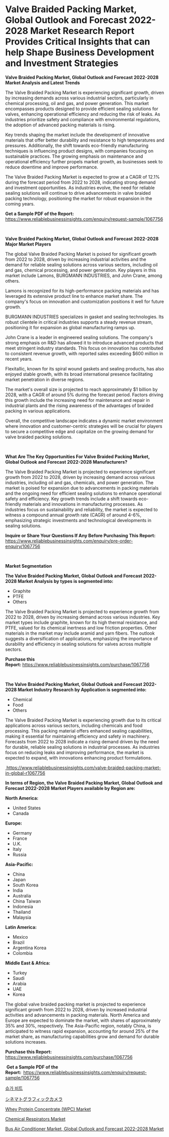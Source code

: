 <p><h1>Valve Braided Packing Market, Global Outlook and Forecast 2022-2028 Market Research Report Provides Critical Insights that can help Shape Business Development and Investment Strategies</h1></p><p><strong>Valve Braided Packing Market, Global Outlook and Forecast 2022-2028 Market Analysis and Latest Trends</strong></p>
<p><p>The Valve Braided Packing Market is experiencing significant growth, driven by increasing demands across various industrial sectors, particularly in chemical processing, oil and gas, and power generation. This market encompasses products designed to provide efficient sealing solutions for valves, enhancing operational efficiency and reducing the risk of leaks. As industries prioritize safety and compliance with environmental regulations, the adoption of advanced packing materials is rising.</p><p>Key trends shaping the market include the development of innovative materials that offer better durability and resistance to high temperatures and pressures. Additionally, the shift towards eco-friendly manufacturing techniques is influencing product designs, with companies focusing on sustainable practices. The growing emphasis on maintenance and operational efficiency further propels market growth, as businesses seek to reduce downtime and improve performance.</p><p>The Valve Braided Packing Market is expected to grow at a CAGR of 12.1% during the forecast period from 2022 to 2028, indicating strong demand and investment opportunities. As industries evolve, the need for reliable sealing solutions will continue to drive advancements in valve braided packing technology, positioning the market for robust expansion in the coming years.</p></p>
<p><strong>Get a Sample PDF of the Report:&nbsp;</strong> <a href="https://www.reliablebusinessinsights.com/enquiry/request-sample/1067756">https://www.reliablebusinessinsights.com/enquiry/request-sample/1067756</a></p>
<p>&nbsp;</p>
<p><strong>Valve Braided Packing Market, Global Outlook and Forecast 2022-2028 Major Market Players</strong></p>
<p><p>The global Valve Braided Packing Market is poised for significant growth from 2022 to 2028, driven by increasing industrial activities and the demand for reliable sealing solutions across various sectors, including oil and gas, chemical processing, and power generation. Key players in this market include Lamons, BURGMANN INDUSTRIES, and John Crane, among others.</p><p>Lamons is recognized for its high-performance packing materials and has leveraged its extensive product line to enhance market share. The company's focus on innovation and customization positions it well for future growth.</p><p>BURGMANN INDUSTRIES specializes in gasket and sealing technologies. Its robust clientele in critical industries supports a steady revenue stream, positioning it for expansion as global manufacturing ramps up.</p><p>John Crane is a leader in engineered sealing solutions. The company's strong emphasis on R&D has allowed it to introduce advanced products that meet stringent industry standards. This focus on innovation has contributed to consistent revenue growth, with reported sales exceeding $600 million in recent years.</p><p>Flexitallic, known for its spiral wound gaskets and sealing products, has also enjoyed stable growth, with its broad international presence facilitating market penetration in diverse regions.</p><p>The market's overall size is projected to reach approximately $1 billion by 2028, with a CAGR of around 5% during the forecast period. Factors driving this growth include the increasing need for maintenance and repair in industrial plants and the rising awareness of the advantages of braided packing in various applications.</p><p>Overall, the competitive landscape indicates a dynamic market environment where innovation and customer-centric strategies will be crucial for players to secure a competitive edge and capitalize on the growing demand for valve braided packing solutions.</p></p>
<p>&nbsp;</p>
<p><strong>What Are The Key Opportunities For Valve Braided Packing Market, Global Outlook and Forecast 2022-2028 Manufacturers?</strong></p>
<p><p>The Valve Braided Packing Market is projected to experience significant growth from 2022 to 2028, driven by increasing demand across various industries, including oil and gas, chemicals, and power generation. The market is poised for expansion due to advancements in packing materials and the ongoing need for efficient sealing solutions to enhance operational safety and efficiency. Key growth trends include a shift towards eco-friendly materials and innovations in manufacturing processes. As industries focus on sustainability and reliability, the market is expected to witness a compound annual growth rate (CAGR) of around 4-6%, emphasizing strategic investments and technological developments in sealing solutions.</p></p>
<p><strong>Inquire or Share Your Questions If Any Before Purchasing This Report:</strong> <a href="https://www.reliablebusinessinsights.com/enquiry/pre-order-enquiry/1067756">https://www.reliablebusinessinsights.com/enquiry/pre-order-enquiry/1067756</a></p>
<p>&nbsp;</p>
<p><strong>Market Segmentation</strong></p>
<p><strong>The Valve Braided Packing Market, Global Outlook and Forecast 2022-2028 Market Analysis by types is segmented into:</strong></p>
<p><ul><li>Graphite</li><li>PTFE</li><li>Others</li></ul></p>
<p><p>The Valve Braided Packing Market is projected to experience growth from 2022 to 2028, driven by increasing demand across various industries. Key market types include graphite, known for its high thermal resistance, and PTFE, valued for its chemical inertness and low friction properties. Other materials in the market may include aramid and yarn fibers. The outlook suggests a diversification of applications, emphasizing the importance of durability and efficiency in sealing solutions for valves across multiple sectors.</p></p>
<p><strong>Purchase this Report:&nbsp;</strong><a href="https://www.reliablebusinessinsights.com/purchase/1067756">https://www.reliablebusinessinsights.com/purchase/1067756</a></p>
<p>&nbsp;</p>
<p><strong>The Valve Braided Packing Market, Global Outlook and Forecast 2022-2028 Market Industry Research by Application is segmented into:</strong></p>
<p><ul><li>Chemical</li><li>Food</li><li>Others</li></ul></p>
<p><p>The Valve Braided Packing Market is experiencing growth due to its critical applications across various sectors, including chemicals and food processing. This packing material offers enhanced sealing capabilities, making it essential for maintaining efficiency and safety in machinery. Forecasts from 2022 to 2028 indicate a rising demand driven by the need for durable, reliable sealing solutions in industrial processes. As industries focus on reducing leaks and improving performance, the market is expected to expand, with innovations enhancing product formulations.</p></p>
<p><a href="https://www.reliablebusinessinsights.com/valve-braided-packing-market-in-global-r1067756">&nbsp;https://www.reliablebusinessinsights.com/valve-braided-packing-market-in-global-r1067756</a></p>
<p><strong>In terms of Region, the Valve Braided Packing Market, Global Outlook and Forecast 2022-2028 Market Players available by Region are:</strong></p>
<p>
    <p> <strong> North America: </strong>
        <ul>
            <li>United States</li>
            <li>Canada</li>
        </ul>
        </p> 
    <p> <strong> Europe: </strong>
        <ul>
            <li>Germany</li>
            <li>France</li>
            <li>U.K.</li>
            <li>Italy</li>
            <li>Russia</li>
        </ul>
        </p> 
    <p> <strong> Asia-Pacific: </strong>
        <ul>
            <li>China</li>
            <li>Japan</li>
            <li>South Korea</li>
            <li>India</li>
            <li>Australia</li>
            <li>China Taiwan</li>
            <li>Indonesia</li>
            <li>Thailand</li>
            <li>Malaysia</li>
        </ul>
        </p> 
    <p> <strong> Latin America: </strong>
        <ul>
            <li>Mexico</li>
            <li>Brazil</li>
            <li>Argentina Korea</li>
            <li>Colombia</li>
        </ul>
        </p> 
    <p> <strong> Middle East & Africa: </strong>
        <ul>
            <li>Turkey</li>
            <li>Saudi</li>
            <li>Arabia</li>
            <li>UAE</li>
            <li>Korea</li>
        </ul>
    </p>
    </p>
<p><p>The global valve braided packing market is projected to experience significant growth from 2022 to 2028, driven by increased industrial activities and advancements in packing materials. North America and Europe are expected to dominate the market, with shares of approximately 35% and 30%, respectively. The Asia-Pacific region, notably China, is anticipated to witness rapid expansion, accounting for around 25% of the market share, as manufacturing capabilities grow and demand for durable solutions increases.</p></p>
<p><strong>Purchase this Report: </strong><a href="https://www.reliablebusinessinsights.com/purchase/1067756">https://www.reliablebusinessinsights.com/purchase/1067756</a></p>
<p>&nbsp;<strong>Get a Sample PDF of the Report:&nbsp;&nbsp;</strong><a href="https://www.reliablebusinessinsights.com/enquiry/request-sample/1067756">https://www.reliablebusinessinsights.com/enquiry/request-sample/1067756</a></p>
<p><strong></strong></p>
<p><p><a href="https://medium.com/@ransomjohns73/%EA%B8%80%EB%A1%9C%EB%B2%8C-%EC%82%AC%ED%83%95%EB%AC%B4-%EC%8B%9C%EC%9E%A5%EC%9D%80-2024%EB%85%84%EB%B6%80%ED%84%B0-2031%EB%85%84%EA%B9%8C%EC%A7%80-12-2-%EC%9D%98-%EC%97%B0%ED%8F%89%EA%B7%A0-%EC%84%B1%EC%9E%A5%EB%A5%A0-cagr-%EB%A1%9C-%EC%84%B1%EC%9E%A5%ED%95%A0-%EA%B2%83%EC%9C%BC%EB%A1%9C-%EC%98%88%EC%83%81%EB%90%A9%EB%8B%88%EB%8B%A4-2dbfacb0ffbb">슈가 비트</a></p><p><a href="https://medium.com/@edmondg3yrtreenfelder8956/%E3%82%B0%E3%83%AD%E3%83%BC%E3%83%90%E3%83%AB%E3%82%B7%E3%83%8D%E3%83%9E%E3%82%AB%E3%83%A1%E3%83%A9%E5%B8%82%E5%A0%B4-%E3%82%A2%E3%83%97%E3%83%AA%E3%82%B1%E3%83%BC%E3%82%B7%E3%83%A7%E3%83%B3-%E3%82%A8%E3%83%B3%E3%83%89%E3%83%A6%E3%83%BC%E3%82%BA%E7%94%A3%E6%A5%AD-%E3%82%BF%E3%82%A4%E3%83%97-%E6%A9%9F%E5%99%A8-%E5%9C%B0%E5%9F%9F%E3%81%AB%E7%84%A6%E7%82%B9%E3%82%92%E5%BD%93%E3%81%A6%E3%81%9F%E5%88%86%E6%9E%90%E3%81%A8%E4%BA%88%E6%B8%AC-2024%E5%B9%B4%E3%81%8B%E3%82%892031%E5%B9%B4%E3%81%BE%E3%81%A7-0ee517e04562">シネマトグラフィックカメラ</a></p><p><a href="https://issuu.com/reportprime-2/docs/whey-protein-concentrate-wpc-market_18dd115308718b">Whey Protein Concentrate (WPC) Market</a></p><p><a href="https://medium.com/@kaceyrath_40350/chemical-respirators-market-forecasts-market-trends-and-impact-analysis-2024-2031-ea08ebbd9897">Chemical Respirators Market</a></p><p><a href="https://github.com/ryanbell8967/Market-Research-Report-List-1/blob/main/bus-air-conditioner-market-global-outlook-and-forecast-2022-2028-market.md">Bus Air Conditioner Market, Global Outlook and Forecast 2022-2028 Market</a></p></p>